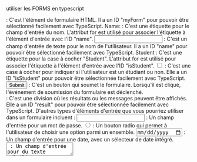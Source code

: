 utiliser les FORMS en typescript

<form id="myForm"> : C'est l'élément de formulaire HTML. Il a un ID "myForm" pour pouvoir être sélectionné facilement avec TypeScript.
<label for="name">Name:</label> : C'est une étiquette pour le champ d'entrée du nom. L'attribut for est utilisé pour associer l'étiquette à l'élément d'entrée avec l'ID "name".
<input type="text" id="name" /> : C'est un champ d'entrée de texte pour le nom de l'utilisateur. Il a un ID "name" pour pouvoir être sélectionné facilement avec TypeScript.
<label for="checkbox">Student</label> : C'est une étiquette pour la case à cocher "Student". L'attribut for est utilisé pour associer l'étiquette à l'élément d'entrée avec l'ID "isStudent".
<input type="checkbox" id="isStudent" /> : C'est une case à cocher pour indiquer si l'utilisateur est un étudiant ou non. Elle a un ID "isStudent" pour pouvoir être sélectionnée facilement avec TypeScript.
<button type="submit">Submit</button> : C'est un bouton qui soumet le formulaire. Lorsqu'il est cliqué, l'événement de soumission du formulaire est déclenché.
<div id="result"></div> : C'est une division où les résultats ou les messages peuvent être affichés. Elle a un ID "result" pour pouvoir être sélectionnée facilement avec TypeScript.
D'autres types d'éléments d'entrée que vous pourriez utiliser dans un formulaire incluent :
<input type="password"> : Un champ d'entrée pour un mot de passe.
<input type="radio"> : Un bouton radio qui permet à l'utilisateur de choisir une option parmi un ensemble.
<input type="date"> : Un champ d'entrée pour une date, avec un sélecteur de date intégré.
<textarea> : Un champ d'entrée pour du texte multiligne.
<select> : Une liste déroulante qui permet à l'utilisateur de choisir une option parmi plusieurs.
src/pages/index.astro
MyFormManager est une classe TypeScript qui gère un formulaire HTML. Voici ce que fait chaque partie du code :
window.onload = () => { new MyFormManager(); }; : Cette ligne crée une nouvelle instance de MyFormManager lorsque la page est complètement chargée.
Dans le constructeur de MyFormManager, plusieurs éléments du formulaire sont récupérés à partir du DOM et stockés comme propriétés de l'objet. Ces éléments incluent le formulaire lui-même, un champ d'entrée pour le nom, une case à cocher pour indiquer si l'utilisateur est un étudiant, et un élément pour afficher les résultats.
Un gestionnaire d'événements est ajouté au formulaire pour l'événement submit. Ce gestionnaire d'événements est la méthode handleSubmit de l'objet MyFormManager. La méthode bind est utilisée pour s'assurer que this dans handleSubmit se réfère à l'objet MyFormManager, et non à l'élément du formulaire.
La méthode handleSubmit est appelée lorsque l'utilisateur soumet le formulaire. Elle empêche le comportement par défaut de l'événement de soumission (qui est de recharger la page), puis elle récupère la valeur du champ d'entrée du nom. Si le nom a moins de 4 caractères, un message d'erreur est affiché. Sinon, un message de succès est affiché, indiquant si l'utilisateur est un étudiant ou non.
src/scripts/app.ts
vous pouvez approfondir sur la page https://developer.mozilla.org/fr/docs/Learn/Forms
en particulier https://developer.mozilla.org/fr/docs/Learn/Forms/Your_first_form et https://developer.mozilla.org/fr/docs/Learn/Forms/HTML5_input_types  sont des ressources intéressantes

Exercice
Créez une application côté serveur (car l'API bloque en CORS) qui utilise l'API REST publique OpenAQ (https://docs.openaq.org/). Cette API fournit des données sur la qualité de l'air dans le monde entier. Vous devez d'abord vous inscrire sur le site (et valider votre email) pour avoir un clé d'accès API qui sera disponible sur mon compte une fois connecté.
Votre application doit faire ce qui suit :

Afficher un formulaire demandant à l'utilisateur d'entrer le nom d'un Pays.
Lorsque l'utilisateur soumet le formulaire, votre application doit faire une requête GET à l'API pour récupérer une liste des locations du pays.
Afficher la liste des locations dans une liste déroulante (select).
Lorsque l'utilisateur sélectionne un emplacement, votre application doit faire une autre requête GET à l'API pour récupérer les mesures de qualité de l'air pour cet emplacement.
Afficher les mesures de qualité de l'air dans un tableau.
Chaque mesure doit afficher le nom du polluant, la valeur mesurée et l'unité de mesure.
Chaque mesure doit être affichée dans un format facile à lire. Au minimum, chaque mesure doit afficher le nom du polluant, la valeur mesurée et l'unité de mesure.
L'application doit actualiser les données à intervalles réguliers.
Si le pays entré par l'utilisateur n'est pas disponible dans l'API, l'application doit en informer l'utilisateur.

Conseils :

Pensez à la gestion des erreurs. Que se passe-t-il si une requête à l'API échoue ?
Comment allez-vous gérer l'actualisation des données à intervalles réguliers ? Pensez à utiliser setInterval.
N'oubliez pas de prévenir l'utilisateur si le pays qu'il a entrée n'est pas disponible dans l'API.